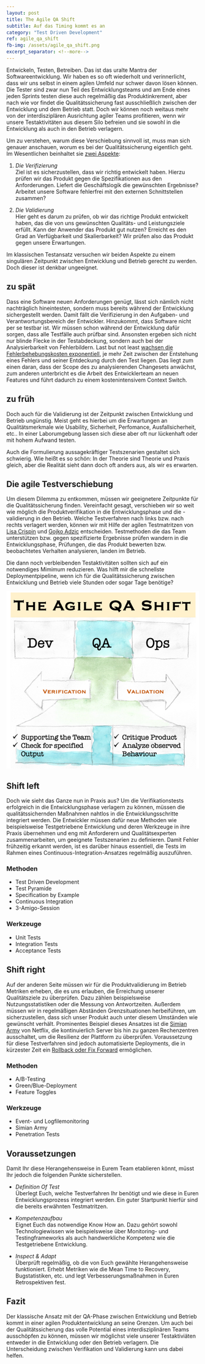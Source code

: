 ```yaml
---
layout: post
title: The Agile QA Shift
subtitle: Auf das Timing kommt es an
category: "Test Driven Development"
ref: agile_qa_shift
fb-img: /assets/agile_qa_shift.png
excerpt_separator: <!--more-->
---
```

Entwickeln, Testen, Betreiben. Das ist das uralte Mantra der Softwareentwicklung. Wir haben es so oft wiederholt und verinnerlicht, dass wir uns selbst in einem agilen Umfeld nur schwer davon lösen können. Die Tester sind zwar nun Teil des Entwicklungsteams und am Ende eines jeden Sprints  testen diese auch regelmäßig das Produktinkrement, aber nach wie vor findet die Qualitätssicherung fast ausschließlich zwischen der Entwicklung und dem Betrieb statt. Doch wir können noch weitaus mehr von der interdisziplären Ausrichtung agiler Teams profitieren, wenn wir unsere Testaktivitäten aus diesem Silo befreien und sie sowohl in die Entwicklung als auch in den Betrieb verlagern.

<!--more-->

Um zu verstehen, warum diese Verschiebung sinnvoll ist, muss man sich genauer anschauen, worum es bei der Qualitätssicherung eigentlich geht.
Im Wesentlichen beinhaltet sie [zwei Aspekte](https://de.wikipedia.org/wiki/Verifizierung_und_Validierung): 
1. _Die Verifizierung_  
Ziel ist es sicherzustellen, dass wir richtig entwickelt haben. Hierzu prüfen wir das Produkt gegen die Spezifikationen aus den Anforderungen. Liefert die Geschäftslogik die gewünschten Ergebnisse? Arbeitet unsere Software fehlerfrei mit den externen Schnittstellen zusammen? 

2. _Die Validierung_  
Hier geht es darum zu prüfen, ob wir das richtige Produkt entwickelt haben, das die von uns gewünschten Qualitäts- und Leistungsziele erfüllt. Kann der Anwender das Produkt gut nutzen? Erreicht es den Grad an Verfügbarkeit und Skalierbarkeit? Wir prüfen also das Produkt gegen unsere Erwartungen.

Im klassischen Testansatz versuchen wir beiden Aspekte zu einem singulären Zeitpunkt zwischen Entwicklung und Betrieb gerecht zu werden. Doch dieser ist denkbar ungeeignet.

## zu spät 
Dass eine Software neuen Anforderungen genügt, lässt sich nämlich nicht nachträglich hineintesten, sondern muss bereits während der Entwicklung sichergestellt werden. Damit fällt die Verifizierung in den Aufgaben- und Verantwortungsbereich der Entwickler.
Hinzukommt, dass Software nicht per se testbar ist. Wir müssen schon während der Entwicklung dafür sorgen, dass alle Testfälle auch prüfbar sind.
Ansonsten ergeben sich nicht nur blinde Flecke in der Testabdeckung, sondern auch bei der Analysierbarkeit von Fehlerbildern.
Last but not least [wachsen die Fehlerbehebungskosten exponentiell](https://ntrs.nasa.gov/archive/nasa/casi.ntrs.nasa.gov/20100036670.pdf), je mehr Zeit zwischen der Entstehung eines Fehlers und seiner Entdeckung durch den Test liegen. Das liegt zum einen daran, dass der Scope des zu analysierenden Changesets anwächst, zum anderen unterbricht es die Arbeit des Entwicklerteam an neuen Features und führt dadurch zu einem kostenintensivem Context Switch.

## zu früh
Doch auch für die Validierung ist der Zeitpunkt zwischen Entwicklung und Betrieb ungünstig.  Meist geht es hierbei um die Erwartungen an Qualitätsmerkmale wie Usability, Sicherheit, Perfomance, Ausfallsicherheit, etc.. In einer Laborumgebung lassen sich diese aber oft nur lückenhaft oder mit hohem Aufwand testen.

Auch die Formulierung aussagekräftiger Testszenarien gestaltet sich schwierig. Wie heißt es so schön:
In der Theorie sind Theorie und Praxis gleich, aber die Realität sieht dann doch oft anders aus, als wir es erwarten. 

## Die agile Testverschiebung
Um diesem Dilemma zu entkommen, müssen wir geeignetere Zeitpunkte für die Qualitätssicherung finden. Vereinfacht gesagt, verschieben wir so weit wie möglich die Produktverifikation in die Entwicklungsphase und die -validierung in den Betrieb. Welche Testverfahren nach links bzw. nach rechts verlagert werden, können wir mit Hilfe der agilen Testmatritzen von [Lisa Crispin](https://lisacrispin.com/2011/11/08/using-the-agile-testing-quadrants/) und [Gojko Adzic](https://gojko.net/2013/10/21/lets-break-the-agile-testing-quadrants/) entscheiden. Testmethoden die das Team unterstützen bzw. gegen spezifizierte Ergebnisse prüfen wandern in die Entwicklungsphase, Prüfungen, die das Produkt bewerten bzw. beobachtetes Verhalten analysieren, landen im Betrieb.

Die dann noch verbleibenden Testaktivitäten sollten sich auf ein notwendiges Mimimum reduzieren. Was hilft mir die schnellste Deploymentpipeline, wenn ich für die Qualitätssicherung zwischen Entwicklung und Betrieb viele Stunden oder sogar Tage benötige? 

![Agile QA Shift](/assets/agile_qa_shift.png)


## Shift left
Doch wie sieht das Ganze nun in Praxis aus?  Um die Verifikationstests erfolgreich in die Entwicklungsphase verlagern zu können, müssen die qualitätssichernden Maßnahmen nahtlos in die Entwicklungsschritte integriert werden. Die Entwickler müssen dafür neue Methoden wie beispielsweise Testgetriebene Entwicklung und deren Werkzeuge in ihre Praxis übernehmen und eng mit Anforderern und Qualitätsexperten zusammenarbeiten, um geeignete Testszenarien zu definieren. Damit Fehler frühzeitig erkannt werden, ist es darüber hinaus essentiell, die Tests im Rahmen eines Continuous-Integration-Ansatzes regelmäßig auszuführen.

### Methoden
* Test Driven Development
* Test Pyramide
* Specification by Example
* Continuous Integration
* 3-Amigo-Session

### Werkzeuge
* Unit Tests
* Integration Tests
* Acceptance Tests

## Shift right
Auf der anderen Seite müssen wir für die Produktvalidierung im Betrieb Metriken erheben, die es uns erlauben, die Erreichung unserer Qualitätsziele zu überprüfen. Dazu zählen beispielsweise Nutzungsstatistiken oder die Messung von Antwortzeiten. Außerdem müssen wir in regelmäßigen Abständen Grenzsituationen herbeiführen, um sicherzustellen, dass sich unser Produkt auch unter diesem Umständen wie gewünscht verhält. Prominentes Beispiel dieses Ansatzes ist die [Simian Army](https://medium.com/netflix-techblog/the-netflix-simian-army-16e57fbab116) von Netflix, die kontinuierlich Server bis hin zu ganzen Rechenzentren ausschaltet, um die Resilienz der Plattform zu überprüfen. Voraussetzung für diese Testverfahren sind jedoch automatisierte Deployments, die in kürzester Zeit ein [Rollback oder Fix Forward](https://www.linkedin.com/pulse/service-recovery-rolling-back-vs-forward-fixing-mohamed-el-geish/) ermöglichen.

### Methoden
* A/B-Testing
* Green/Blue-Deployment
* Feature Toggles

### Werkzeuge
* Event- und Logfilemonitoring
* Simian Army
* Penetration Tests

## Voraussetzungen
Damit Ihr diese Herangehensweise in Eurem Team etablieren könnt, müsst Ihr jedoch die folgenden Punkte sicherstellen. 

* _Definition Of Test_  
Überlegt Euch, welche Testverfahren Ihr benötigt und wie diese in Euren Entwicklungsprozess integriert werden. Ein guter Startpunkt hierfür sind die bereits erwähnten Testmatritzen.

* _Kompetenzaufbau_  
Eignet Euch das notwendige Know How an. Dazu gehört sowohl Technologiewissen wie beispielsweise über Monitoring- und Testingframeworks als auch handwerkliche Kompetenz wie die Testgetriebene Entwicklung.

* _Inspect & Adapt_  
Überprüft regelmäßig, ob die von Euch gewählte Herangehensweise funktioniert. Erhebt Metriken wie die Mean Time to Recovery, Bugstatistiken, etc. und legt Verbesserungsmaßnahmen in Euren Retrospektiven fest.

## Fazit
Der klassische Ansatz mit der QA-Phase zwischen Entwicklung und Betrieb kommt in einer agilen Produktentwicklung an seine Grenzen. Um auch bei der Qualitätssicherung das volle Potential eines interdisziplinären Teams ausschöpfen zu können, müssen wir möglichst viele unserer Testaktiviäten entweder in die Entwicklung oder den Betrieb verlagern. Die Unterscheidung zwischen Verifikation und Validierung kann uns dabei helfen.


